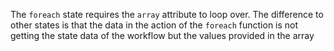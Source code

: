 The `foreach` state requires the `array` attribute to loop over. The difference to other states is that the data in the action of the `foreach` function is not getting the state data of the workflow but the values provided in the array